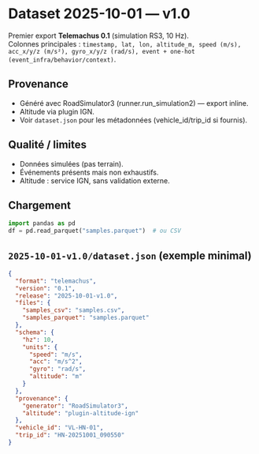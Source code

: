 # Dataset 2025-10-01 — v1.0

Premier export **Telemachus 0.1** (simulation RS3, 10 Hz).  
Colonnes principales : `timestamp, lat, lon, altitude_m, speed (m/s), acc_x/y/z (m/s²), gyro_x/y/z (rad/s), event + one-hot (event_infra/behavior/context)`.

## Provenance
- Généré avec RoadSimulator3 (runner.run_simulation2) — export inline.
- Altitude via plugin IGN.
- Voir `dataset.json` pour les métadonnées (vehicle_id/trip_id si fournis).

## Qualité / limites
- Données simulées (pas terrain).
- Événements présents mais non exhaustifs.
- Altitude : service IGN, sans validation externe.

## Chargement
```python
import pandas as pd
df = pd.read_parquet("samples.parquet")  # ou CSV
```

## `2025-10-01-v1.0/dataset.json` (exemple minimal)
```json
{
  "format": "telemachus",
  "version": "0.1",
  "release": "2025-10-01-v1.0",
  "files": {
    "samples_csv": "samples.csv",
    "samples_parquet": "samples.parquet"
  },
  "schema": {
    "hz": 10,
    "units": {
      "speed": "m/s",
      "acc": "m/s^2",
      "gyro": "rad/s",
      "altitude": "m"
    }
  },
  "provenance": {
    "generator": "RoadSimulator3",
    "altitude": "plugin-altitude-ign"
  },
  "vehicle_id": "VL-HN-01",
  "trip_id": "HN-20251001_090550"
}